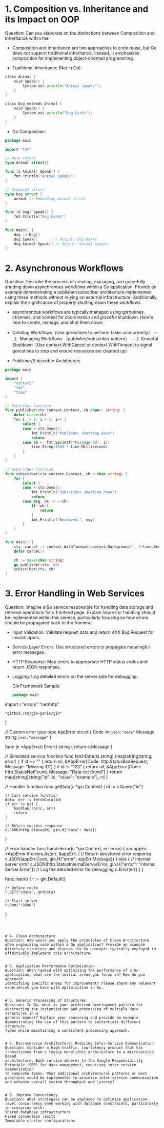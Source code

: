 # 1. Composition vs. Inheritance and its Impact on OOP
Question: Can you elaborate on the distinctions between Composition and Inheritance within the

* Composition and Inheritance are two approaches to code reuse, but Go does not support traditional inheritance. Instead, it emphasizes composition for implementing object-oriented programming.

* Traditional Inheritance (Not in Go):
  
```go
class Animal {
    void Speak() {
        System.out.println("Animal speaks");
    }
}

class Dog extends Animal {
    void Speak() {
        System.out.println("Dog barks");
    }
}

```

* Go Composition:
  
```go
package main

import "fmt"

// Base struct
type Animal struct{}

func (a Animal) Speak() {
    fmt.Println("Animal speaks")
}

// Composed struct
type Dog struct {
    Animal // Embedding Animal struct
}

func (d Dog) Speak() {
    fmt.Println("Dog barks")
}

func main() {
    dog := Dog{}
    dog.Speak()       // Output: Dog barks
    dog.Animal.Speak() // Output: Animal speaks
}

```

# 2. Asynchronous Workflows
Question: Describe the process of creating, managing, and gracefully shutting down asynchronous workflows within a Go application.
Provide an example demonstrating a publisher/subscriber architecture implemented using these methods without relying on external
infrastructure. Additionally, explain the significance of properly shutting down these workflows.

* asynchronous workflows are typically managed using goroutines, channels, and context for coordination and graceful shutdown. Here's how to create, manage, and shut them down:
* Creating Workflows（Use goroutines to perform tasks concurrently）  ---》 Managing Workflows （publisher/subscriber pattern） ---》Graceful Shutdown（Use context.WithCancel or context.WithTimeout to signal goroutines to stop and ensure resources are cleaned up）

* Publisher/Subscriber Architecture
  
```go
package main

import (
	"context"
	"fmt"
	"time"
)

// Publisher function
func publisher(ctx context.Context, ch chan<- string) {
	defer close(ch)
	for i := 0; i < 5; i++ {
		select {
		case <-ctx.Done():
			fmt.Println("Publisher shutting down")
			return
		case ch <- fmt.Sprintf("Message %d", i):
			time.Sleep(1000 * time.Millisecond)
		}
	}
}

// Subscriber function
func subscriber(ctx context.Context, ch <-chan string) {
	for {
		select {
		case <-ctx.Done():
			fmt.Println("Subscriber shutting down")
			return
		case msg, ok := <-ch:
			if !ok {
				return
			}
			fmt.Println("Received:", msg)
		}
	}
}

func main() {
	ctx, cancel := context.WithTimeout(context.Background(), 3*time.Second)
	defer cancel()

	ch := make(chan string)
	go publisher(ctx, ch)
	subscriber(ctx, ch)
}

```


# 3. Error Handling in Web Services
Question: Imagine a Go service responsible for handling data storage and retrieval operations for a frontend page. Explain how error
handling should be implemented within this service, particularly focusing on how errors should be propagated back to the frontend.

* Input Validation: Validate request data and return 4XX Bad Request for invalid inputs.
* Service Layer Errors: Use structured errors to propagate meaningful error messages.
* HTTP Response: Map errors to appropriate HTTP status codes and return JSON responses.
* Logging: Log detailed errors on the server side for debugging.

  Gin Framework Sample:
  
  ```go
  package main

import (
	"errors"
	"net/http"

	"github.com/gin-gonic/gin"
)

// Custom error type
type AppError struct {
	Code    int    `json:"code"`
	Message string `json:"message"`
}

func (e *AppError) Error() string {
	return e.Message
}

// Simulated service function
func fetchData(id string) (map[string]string, error) {
	if id == "" {
		return nil, &AppError{Code: http.StatusBadRequest, Message: "Missing ID"}
	}
	if id != "123" {
		return nil, &AppError{Code: http.StatusNotFound, Message: "Data not found"}
	}
	return map[string]string{"id": id, "value": "example"}, nil
}

// Handler function
func getData(c *gin.Context) {
	id := c.Query("id")

	// Call service function
	data, err := fetchData(id)
	if err != nil {
		handleError(c, err)
		return
	}

	// Return success response
	c.JSON(http.StatusOK, gin.H{"data": data})
}

// Error handler
func handleError(c *gin.Context, err error) {
	var appErr *AppError
	if errors.As(err, &appErr) {
		// Return structured error response
		c.JSON(appErr.Code, gin.H{"error": appErr.Message})
	} else {
		// Internal server error
		c.JSON(http.StatusInternalServerError, gin.H{"error": "Internal Server Error"})
		// Log the detailed error for debugging
		c.Error(err)
	}
}

func main() {
	r := gin.Default()

	// Define route
	r.GET("/data", getData)

	// Start server
	r.Run(":8080")
}

  ```



# 4. Clean Architecture
Question: How would you apply the principles of Clean Architecture when organizing code within a Go application? Provide an example
directory structure and discuss the Go concepts typically employed to effectively implement this architecture.


# 5. Application Performance Optimization
Question: When tasked with optimizing the performance of a Go application, what are the initial areas you focus on? How do you approach
identifying specific areas for improvement? Please share any relevant experiences you have with optimization in Go.


# 6. Generic Processing of Structures
Question: In Go, what is your preferred development pattern for abstracting the instantiation and processing of multiple data structures in a
generic manner? Explain your reasoning and provide an example demonstrating the use of this pattern to instantiate different structure
types while maintaining a consistent processing approach.


# 7. Microservice Architecture: Reducing Inter-Service Communication
Question: Consider a high-traffic, low-latency product that has transitioned from a legacy monolithic architecture to a microservice-based
architecture. Each service adheres to the Single Responsibility Principle (SRP) for data management, requiring inter-service communication
to complete tasks. What additional architectural patterns or best practices could be implemented to minimize inter-service communication
and enhance overall system throughput and latency?


# 8. Improve Concurrency
Question: What strategies can be employed to optimize application-level concurrency when working with database constraints, particularly
in scenarios with:
Shared database infrastructure
Fixed connection limits
Immutable cluster configurations
